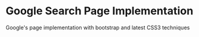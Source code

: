 # Google Search Page Implementation
Google's page implementation with bootstrap and latest CSS3 techniques
